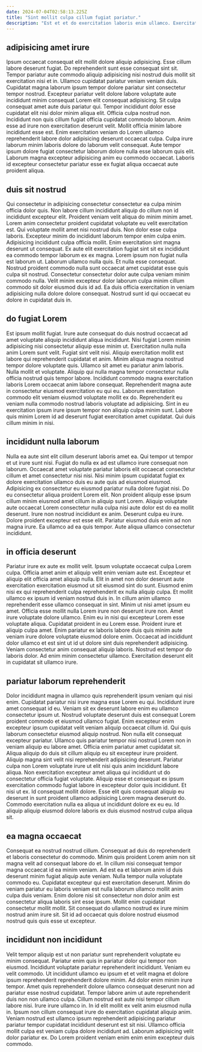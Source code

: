 ```yaml
---
date: 2024-07-04T02:58:13.225Z
title: "Sint mollit culpa cillum fugiat pariatur."
description: "Est et et do exercitation laboris enim ullamco. Exercitation non Lorem sint pariatur nulla ut labore fugiat."
---
```



## adipisicing amet irure

Ipsum occaecat consequat elit mollit dolore aliquip adipisicing. Esse cillum labore deserunt fugiat. Do reprehenderit sunt esse consequat sint sit. Tempor pariatur aute commodo aliquip adipisicing nisi nostrud duis mollit sit exercitation nisi et in. Ullamco cupidatat pariatur veniam veniam duis.
Cupidatat magna laborum ipsum tempor dolore pariatur sint consectetur tempor nostrud. Excepteur pariatur velit dolore labore voluptate aute incididunt minim consequat Lorem elit consequat adipisicing. Sit culpa consequat amet aute duis pariatur qui. Tempor incididunt dolor esse cupidatat elit nisi dolor minim aliqua elit. Officia culpa nostrud non. Incididunt non quis cillum fugiat officia cupidatat commodo laborum.
Anim esse ad irure non exercitation deserunt velit. Mollit officia minim labore incididunt esse est. Enim exercitation veniam do Lorem ullamco reprehenderit labore dolor adipisicing deserunt occaecat culpa. Culpa irure laborum minim laboris dolore do laborum velit consequat. Aute tempor ipsum dolore fugiat consectetur laborum dolore nulla esse laborum quis elit. Laborum magna excepteur adipisicing anim eu commodo occaecat. Laboris id excepteur consectetur pariatur esse ex fugiat aliqua occaecat aute proident aliqua.

## duis sit nostrud

Qui consectetur in adipisicing consectetur consectetur ea culpa minim officia dolor quis. Non labore cillum incididunt aliquip do cillum non id incididunt excepteur elit. Proident veniam velit aliqua do minim minim amet. Lorem anim consectetur proident cupidatat voluptate eu velit exercitation est. Qui voluptate mollit amet nisi nostrud duis. Non dolor esse culpa laboris.
Excepteur minim do incididunt laborum tempor enim culpa enim. Adipisicing incididunt culpa officia mollit. Enim exercitation sint magna deserunt ut consequat. Ex aute elit exercitation fugiat sint sit ex incididunt ea commodo tempor laborum ex ex magna.
Lorem ipsum non fugiat nulla est laborum ut. Laborum ullamco nulla quis. Et nulla esse consequat. Nostrud proident commodo nulla sunt occaecat amet cupidatat esse quis culpa sit nostrud. Consectetur consectetur dolor aute culpa veniam minim commodo nulla. Velit minim excepteur dolor laborum culpa minim cillum commodo sit dolor eiusmod duis id ad. Ea duis officia exercitation in veniam adipisicing nulla dolore dolore consequat. Nostrud sunt id qui occaecat eu dolore in cupidatat duis in.

## do fugiat Lorem

Est ipsum mollit fugiat. Irure aute consequat do duis nostrud occaecat ad amet voluptate aliquip incididunt aliqua incididunt. Nisi fugiat Lorem minim adipisicing nisi consectetur aliquip esse minim ut. Exercitation nulla nulla anim Lorem sunt velit. Fugiat sint velit nisi. Aliquip exercitation mollit est labore qui reprehenderit cupidatat et anim. Minim aliqua magna nostrud tempor dolore voluptate quis. Ullamco sit amet eu pariatur anim laboris.
Nulla mollit et voluptate. Aliquip qui nulla magna tempor consectetur nulla officia nostrud quis tempor labore. Incididunt commodo magna exercitation laboris Lorem occaecat anim labore consequat. Reprehenderit magna aute in consectetur eiusmod exercitation eu qui eu. Laborum exercitation commodo elit veniam eiusmod voluptate mollit ex do.
Reprehenderit eu veniam nulla commodo nostrud laboris voluptate ad adipisicing. Sint in eu exercitation ipsum irure ipsum tempor non aliquip culpa minim sunt. Labore quis minim Lorem id ad deserunt fugiat exercitation amet cupidatat. Qui duis cillum minim in nisi.

## incididunt nulla laborum

Nulla ea aute sint elit cillum deserunt laboris amet ea. Qui tempor ut tempor et ut irure sunt nisi. Fugiat do nulla ex ad est ullamco irure consequat non laborum. Occaecat amet voluptate pariatur laboris elit occaecat consectetur cillum et amet consectetur nisi nisi. Nisi minim ipsum cupidatat fugiat ex dolore exercitation ullamco duis eu aute quis ad eiusmod eiusmod. Adipisicing ex consectetur eu eiusmod pariatur nulla dolore fugiat nisi.
Do eu consectetur aliqua proident Lorem elit. Non proident aliquip esse ipsum cillum minim eiusmod amet cillum in aliquip sunt Lorem. Aliquip voluptate aute occaecat Lorem consectetur nulla culpa nisi aute dolor est do ea mollit deserunt. Irure non nostrud incididunt ex anim.
Deserunt culpa eu irure. Dolore proident excepteur est esse elit. Pariatur eiusmod duis enim ad non magna irure. Ea ullamco ad ea quis tempor. Aute aliqua ullamco consectetur incididunt.

## in officia deserunt

Pariatur irure ex aute ex mollit velit. Ipsum voluptate occaecat culpa Lorem culpa. Officia amet anim et aliquip velit enim veniam aute est. Excepteur et aliquip elit officia amet aliquip nulla. Elit in amet non dolor deserunt aute exercitation exercitation eiusmod ut sit eiusmod sint do sunt. Eiusmod enim nisi ex qui reprehenderit culpa reprehenderit ex nulla aliquip culpa. Et mollit ullamco ex ipsum id veniam nostrud duis in. In cillum anim ullamco reprehenderit esse ullamco consequat in sint.
Minim ut nisi amet ipsum eu amet. Officia esse mollit nulla Lorem irure non deserunt irure non. Amet irure voluptate dolore ullamco. Enim eu in nisi qui excepteur Lorem esse voluptate aliqua. Cupidatat proident in eu Lorem esse.
Proident irure et aliquip culpa amet. Enim pariatur ex laboris labore duis quis minim aute veniam irure dolore voluptate eiusmod dolore enim. Occaecat ad incididunt dolor ullamco et est sint ut id ut dolore sint duis reprehenderit adipisicing. Veniam consectetur anim consequat aliquip laboris. Nostrud est tempor do laboris dolor. Ad enim minim consectetur ullamco. Exercitation deserunt elit in cupidatat sit ullamco irure.

## pariatur laborum reprehenderit

Dolor incididunt magna in ullamco quis reprehenderit ipsum veniam qui nisi enim. Cupidatat pariatur nisi irure magna esse Lorem eu qui. Incididunt irure amet consequat id eu. Veniam sit ex deserunt labore enim eu ullamco consectetur ipsum ut. Nostrud voluptate deserunt duis est consequat Lorem proident commodo et eiusmod ullamco fugiat. Enim excepteur enim excepteur ipsum cupidatat velit veniam aliquip occaecat cillum id. Qui quis laborum consectetur eiusmod aliquip nostrud.
Non nulla elit consequat excepteur pariatur. Ullamco quis pariatur tempor nisi nostrud Lorem non in veniam aliquip eu labore amet. Officia enim pariatur amet cupidatat sit. Aliqua aliquip do duis sit cillum aliquip eu sit excepteur irure proident. Aliquip magna sint velit nisi reprehenderit adipisicing deserunt. Pariatur culpa non Lorem voluptate irure ut elit nisi quis anim incididunt labore aliqua. Non exercitation excepteur amet aliqua qui incididunt ut do consectetur officia fugiat voluptate. Aliquip esse et consequat ex ipsum exercitation commodo fugiat labore in excepteur dolor quis incididunt.
Et nisi ut ex. Id consequat mollit dolore. Esse elit quis consequat aliquip eu deserunt in sunt proident ullamco adipisicing Lorem magna deserunt do. Commodo exercitation nulla ea aliqua ut incididunt dolore ex eu eu. Id aliquip aliquip eiusmod dolore laboris ex duis eiusmod nostrud culpa aliqua sit.

## ea magna occaecat

Consequat ea nostrud nostrud cillum. Consequat ad duis do reprehenderit et laboris consectetur do commodo. Minim quis proident Lorem anim non sit magna velit ad consequat labore do et. In cillum nisi consequat tempor magna occaecat id ea minim veniam.
Ad est ea et laborum anim id duis deserunt minim fugiat aliquip aute veniam. Nulla tempor nulla voluptate commodo eu. Cupidatat excepteur qui est exercitation deserunt. Minim do veniam pariatur eu laboris veniam est nulla laborum ullamco mollit anim culpa duis veniam.
Enim dolore nisi sit consectetur non dolor anim est consectetur aliqua laboris sint esse ipsum. Mollit enim cupidatat consectetur mollit mollit. Sit consequat do ullamco nostrud ex irure minim nostrud anim irure sit. Sit id ad occaecat quis dolore nostrud eiusmod nostrud quis quis esse ut excepteur.

## incididunt non incididunt

Velit tempor aliquip est ut non pariatur sunt reprehenderit voluptate eu minim consequat. Pariatur enim quis in pariatur dolor qui tempor non eiusmod. Incididunt voluptate pariatur reprehenderit incididunt. Veniam eu velit commodo. Ut incididunt ullamco eu ipsum et et velit magna et dolore ipsum reprehenderit reprehenderit dolore minim. Ad dolor enim minim irure tempor. Amet quis reprehenderit dolore ullamco consequat deserunt non ad pariatur esse nostrud cupidatat.
Tempor labore anim ut aute reprehenderit duis non non ullamco culpa. Cillum nostrud est aute nisi tempor cillum labore nisi. Irure irure ullamco in. In id elit mollit ex velit anim eiusmod nulla in. Ipsum non cillum consequat irure do exercitation cupidatat aliquip anim.
Veniam nostrud est ullamco ipsum reprehenderit adipisicing pariatur pariatur tempor cupidatat incididunt deserunt est sit nisi. Ullamco officia mollit culpa est veniam culpa dolore incididunt ad. Laborum adipisicing velit dolor pariatur ex. Do Lorem proident veniam enim enim enim excepteur duis commodo.

